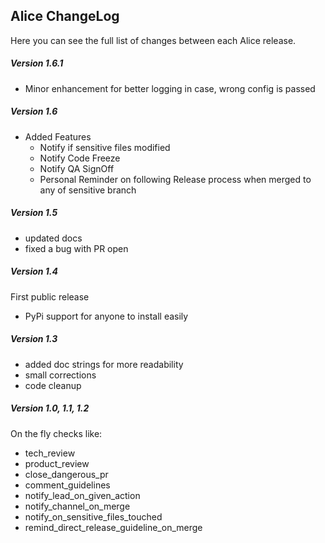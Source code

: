 ## Alice ChangeLog

Here you can see the full list of changes between each Alice release.

##### Version 1.6.1
- Minor enhancement for better logging in case, wrong config is passed

##### Version 1.6
- Added Features
  - Notify if sensitive files modified
  - Notify Code Freeze
  - Notify QA SignOff
  - Personal Reminder on following Release process when merged to any of sensitive branch

##### Version 1.5
- updated docs
- fixed a bug with PR open

##### Version 1.4
First public release
- PyPi support for anyone to install easily

##### Version 1.3
- added doc strings for more readability
- small corrections
- code cleanup

##### Version 1.0, 1.1, 1.2
On the fly checks like:

- tech_review
- product_review
- close_dangerous_pr
- comment_guidelines
- notify_lead_on_given_action
- notify_channel_on_merge
- notify_on_sensitive_files_touched
- remind_direct_release_guideline_on_merge



